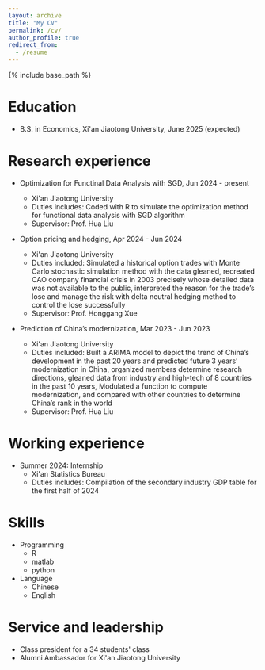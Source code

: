 ```yaml
---
layout: archive
title: "My CV"
permalink: /cv/
author_profile: true
redirect_from:
  - /resume
---
```


{% include base_path %}



Education
======

* B.S. in Economics, Xi'an Jiaotong University, June 2025 (expected)

Research experience
======

* Optimization for Functinal Data Analysis with SGD, Jun 2024 - present
  * Xi'an Jiaotong University
  * Duties includes: Coded with R to simulate the optimization method for functional data analysis with SGD algorithm
  * Supervisor: Prof. Hua Liu


* Option pricing and hedging, Apr 2024 - Jun 2024
  * Xi'an Jiaotong University
  * Duties included: Simulated a historical option trades with Monte Carlo stochastic simulation method with the data gleaned, recreated CAO company financial crisis in 2003 precisely whose detailed data was not available to the public, interpreted the reason for the trade’s lose and manage the risk with delta neutral hedging method to control the lose successfully
  * Supervisor: Prof. Honggang Xue


* Prediction of China’s modernization, Mar 2023 - Jun 2023
  * Xi'an Jiaotong University
  * Duties included: Built a ARIMA model to depict the trend of China’s development in the past 20 years and predicted future 3 years’
modernization in China, organized members determine research directions, gleaned data from industry and high-tech of 8 countries in the
past 10 years, Modulated a function to compute modernization, and compared with other countries to determine China’s rank in
the world
  * Supervisor: Prof. Hua Liu
 
 Working experience
======

* Summer 2024: Internship
  * Xi'an Statistics Bureau
  * Duties includes: Compilation of the secondary industry GDP table for the first half of 2024

  
Skills
======
* Programming
  * R
  * matlab
  * python
* Language
  * Chinese
  * English


Service and leadership
======
* Class president for a 34 students' class
* Alumni Ambassador for Xi'an Jiaotong University 
